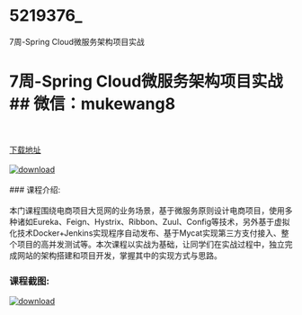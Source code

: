 # 5219376_
7周-Spring Cloud微服务架构项目实战
# 7周-Spring Cloud微服务架构项目实战## 微信：mukewang8
<br/></br>[下载地址](http://www.36tz.cn/article/5219376 "下载地址")
<br/></br>[![download](http://36tz.cn/muke_img/2021_04_1-18-300x135.png "下载地址")](http://www.36tz.cn/article/5219376 "下载地址")
<br/></br>### 课程介绍:<br/></br>本门课程围绕电商项目大觅网的业务场景，基于微服务原则设计电商项目，使用多种诸如Eureka、Feign、Hystrix、Ribbon、Zuul、Config等技术，另外基于虚拟化技术Docker+Jenkins实现程序自动发布、基于Mycat实现第三方支付接入、整个项目的高并发测试等。本次课程以实战为基础，让同学们在实战过程中，独立完成网站的架构搭建和项目开发，掌握其中的实现方式与思路。

### 课程截图:
[![download](http://36tz.cn/muke_img/2021_04_2-17.png "下载地址")](http://www.36tz.cn/article/5219376 "下载地址")
